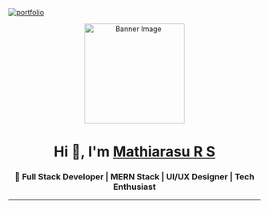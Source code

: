 <!-- Portfolio badge -->
[![portfolio](https://img.shields.io/badge/My_Portfolio-000000?style=for-the-badge&logo=ko-fi&logoColor=white)](https://mathi.me)

<!-- Banner Image -->
<p align="center">
  <img src="https://raw.githubusercontent.com/mathiars/your-banner-image/main/banner.png" height="200" alt="Banner Image"/>
</p>

<h1 align="center">Hi 👋, I'm <a href="https://www.linkedin.com/in/mathiarasu-r-s" target="_blank">Mathiarasu R S</a></h1>

<h3 align="center">🚀 Full Stack Developer | MERN Stack | UI/UX Designer | Tech Enthusiast</h3>

---

